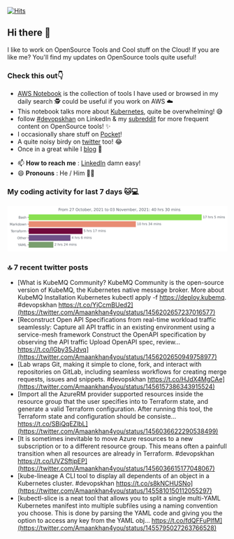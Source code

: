 [![Hits](https://hits.seeyoufarm.com/api/count/incr/badge.svg?url=https%3A%2F%2Fgithub.com%2Fakhan4u%2Fhit-counter&count_bg=%2379C83D&title_bg=%23555555&icon=&icon_color=%23E7E7E7&title=visits&edge_flat=false)](https://hits.seeyoufarm.com)

## Hi there 👋

I like to work on OpenSource Tools and Cool stuff on the Cloud! If you are like me? You'll find my updates on OpenSource tools quite useful!

### Check this out👇

* [AWS Notebook](https://histre.com/public/notebooks/dnllyanu/aws/) is the collection of tools I have used or browsed in my daily search 🕵️ could be useful if you work on AWS ☁️
* This notebook talks more about [Kubernetes](https://histre.com/public/notebooks/6uxdvo3y/kubernetes/), quite be overwhelming! 😅
* follow [#devopskhan](https://www.linkedin.com/feed/hashtag/devopskhan/) on LinkedIn & my [subreddit](https://www.reddit.com/r/devopskhan/) for more frequent content on OpenSource tools! ✨
* I occasionally share stuff on [Pocket](https://getpocket.com/@ej6g8d1dp2829A16a9Tf5d4T6bAMp3d8791rejDe86yem3bm4e14ex4fT4dluk29)!
* A quite noisy birdy on [twitter](https://twitter.com/Amaankhan4you) too! 😂
* Once in a great while I [blog](https://linuxparrot.com/) 😬


- 📫 **How to reach me** : [LinkedIn](https://www.linkedin.com/in/amaan-khan-linux-ninja) damn easy!
- 😄 **Pronouns** : He / Him 🤷‍♂️

### My coding activity for last 7 days 🐱💻

<img src="https://github.com/akhan4u/akhan4u/blob/main/images/stat.svg" alt="Amaan's Wakatime Activity!"/>

### 🔝 7 recent twitter posts
<!-- DEVDOJO:START -->
- [What is KubeMQ Community? KubeMQ Community is the open-source version of KubeMQ, the Kubernetes native message broker. More about KubeMQ Installation Kubernetes kubectl apply -f https://deploy.kubemq. #devopskhan https://t.co/YjCcmBUed2](https://twitter.com/Amaankhan4you/status/1456202657237016577)
- [Reconstruct Open API Specifications from real-time workload traffic seamlessly: Capture all API traffic in an existing environment using a service-mesh framework Construct the OpenAPI specification by observing the API traffic Upload OpenAPI spec, review… https://t.co/lGby35Jdvq](https://twitter.com/Amaankhan4you/status/1456202650949758977)
- [Lab wraps Git, making it simple to clone, fork, and interact with repositories on GitLab, including seamless workflows for creating merge requests, issues and snippets. #devopskhan https://t.co/HJdX4MgCAe](https://twitter.com/Amaankhan4you/status/1456157386343915524)
- [Import all the AzureRM provider supported resources inside the resource group that the user specifies into to Terraform state, and generate a valid Terraform configuration. After running this tool, the Terraform state and configuration should be consiste… https://t.co/SBiQqEZlbL](https://twitter.com/Amaankhan4you/status/1456036622290538499)
- [It is sometimes inevitable to move Azure resources to a new subscription or to a different resource group. This means often a painfull transition when all resources are already in Terraform. #devopskhan https://t.co/UVZSftjpEP](https://twitter.com/Amaankhan4you/status/1456036615177048067)
- [kube-lineage A CLI tool to display all dependents of an object in a Kubernetes cluster. #devopskhan https://t.co/s8kNCHUSNo](https://twitter.com/Amaankhan4you/status/1455810150112055297)
- [kubectl-slice is a neat tool that allows you to split a single multi-YAML Kubernetes manifest into multiple subfiles using a naming convention you choose. This is done by parsing the YAML code and giving you the option to access any key from the YAML obj… https://t.co/fdQFFuPIfM](https://twitter.com/Amaankhan4you/status/1455795027263766528)
<!-- DEVDOJO:END -->

<!-- ![Amaan's GitHub stats](https://github-readme-stats.vercel.app/api?username=akhan4u&count_private=true&show_icons=true&hide=contribs) -->
